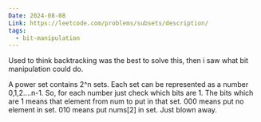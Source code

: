 ```yaml
---
Date: 2024-08-08
Link: https://leetcode.com/problems/subsets/description/
tags:
  - bit-manipulation
---
```

Used to think backtracking was the best to solve this, then i saw what bit manipulation could do.

A power set contains 2^n sets. Each set can be represented as a number 0,1,2....n-1. So, for each number just check which bits are 1. The bits which are 1 means that element from num to put in that set. 000 means put no element in set. 010 means put nums[2] in set. Just blown away.